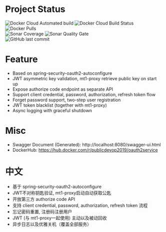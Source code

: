 # Project Status
![Docker Cloud Automated build](https://img.shields.io/docker/cloud/automated/publicdevop2019/oauth2service.svg?style=flat-square)  ![Docker Cloud Build Status](https://img.shields.io/docker/cloud/build/publicdevop2019/oauth2service.svg?style=flat-square)  ![Docker Pulls](https://img.shields.io/docker/pulls/publicdevop2019/oauth2service.svg?style=flat-square)  
![Sonar Coverage](https://img.shields.io/sonar/https/sonarcloud.io/com.hw%3Aoauth2/coverage.svg?style=flat-square)  ![Sonar Quality Gate](https://img.shields.io/sonar/https/sonarcloud.io/com.hw%3Aoauth2/quality_gate.svg?style=flat-square)  
![GitHub last commit](https://img.shields.io/github/last-commit/publicdevop2019/oauth2service.svg?style=flat-square)
# Feature
- Based on spring-security-oauth2-autoconfigure
- JWT asymmetric key validation, mt1-proxy retrieve public key on start up
- Expose authorize code endpoint as separate API
- Support client credential, password, authorization, refresh token flow
- Forget password support, two-step user registration
- JWT token blacklist (together with mt1-proxy)
- Async logging with graceful shutdown
# Misc
- Swagger Document (Generated): http://localhost:8080/swagger-ui.html
- DockerHub: https://hub.docker.com/r/publicdevop2019/oauth2service
# 中文
- 基于 spring-security-oauth2-autoconfigure
- JWT不对称钥匙验证, mt1-proxy启动自动获取公匙
- 开放第三方 authorize code API
- 支持 client credential, password, authorization, refresh token 流程
- 忘记密码重置, 注册码注册用户
- JWT (与 mt1-proxy一起使用) 主动以及被动回收
- 异步日志以及优雅关机（覆盖全部服务）